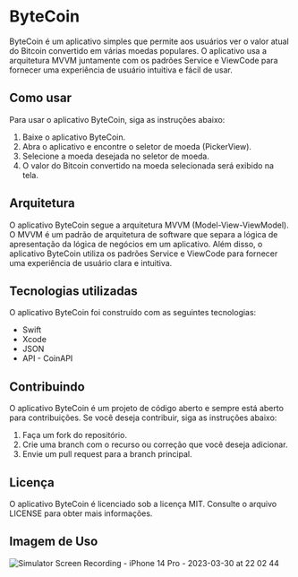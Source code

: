 # ByteCoin

ByteCoin é um aplicativo simples que permite aos usuários ver o valor atual do Bitcoin convertido em várias moedas populares. O aplicativo usa a arquitetura MVVM juntamente com os padrões Service e ViewCode para fornecer uma experiência de usuário intuitiva e fácil de usar.

## Como usar

Para usar o aplicativo ByteCoin, siga as instruções abaixo:

1. Baixe o aplicativo ByteCoin.
2. Abra o aplicativo e encontre o seletor de moeda (PickerView).
3. Selecione a moeda desejada no seletor de moeda.
4. O valor do Bitcoin convertido na moeda selecionada será exibido na tela.

## Arquitetura

O aplicativo ByteCoin segue a arquitetura MVVM (Model-View-ViewModel). O MVVM é um padrão de arquitetura de software que separa a lógica de apresentação da lógica de negócios em um aplicativo. Além disso, o aplicativo ByteCoin utiliza os padrões Service e ViewCode para fornecer uma experiência de usuário clara e intuitiva.

## Tecnologias utilizadas

O aplicativo ByteCoin foi construído com as seguintes tecnologias:

- Swift
- Xcode
- JSON
- API - CoinAPI

## Contribuindo

O aplicativo ByteCoin é um projeto de código aberto e sempre está aberto para contribuições. Se você deseja contribuir, siga as instruções abaixo:

1. Faça um fork do repositório.
2. Crie uma branch com o recurso ou correção que você deseja adicionar.
3. Envie um pull request para a branch principal.

## Licença

O aplicativo ByteCoin é licenciado sob a licença MIT. Consulte o arquivo LICENSE para obter mais informações.

## Imagem de Uso

![Simulator Screen Recording - iPhone 14 Pro - 2023-03-30 at 22 02 44](https://user-images.githubusercontent.com/117952800/228996997-d97b19d0-c2b7-4303-a431-171135d0fe4e.gif)

